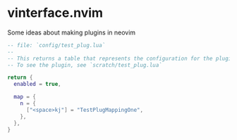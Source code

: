 # vinterface.nvim

Some ideas about making plugins in neovim

```lua
-- file: `config/test_plug.lua`
--
-- This returns a table that represents the configuration for the plugin.
-- To see the plugin, see `scratch/test_plug.lua`

return {
  enabled = true,

  map = {
    n = {
      ["<space>kj"] = "TestPlugMappingOne",
    },
  },
}
```
